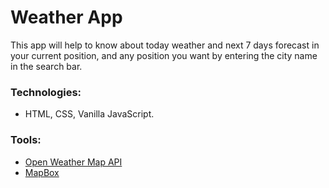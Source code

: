 # Weather App
This app will help to know about today weather and next 7 days forecast in your current position, and any position you want by entering the city name in the search bar.

### Technologies:
- HTML, CSS, Vanilla JavaScript.
### Tools:
- [Open Weather Map API](https://openweathermap.org/)
- [MapBox](https://www.mapbox.com/)
